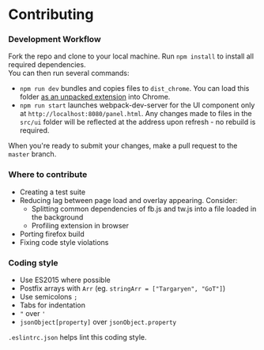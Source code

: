 # Contributing

### Development Workflow
Fork the repo and clone to your local machine. Run `npm install` to install all required dependencies.<br>
You can then run several commands: 
* `npm run dev` bundles and copies files to `dist_chrome`. You can load this folder [as an unpacked extension](https://developer.chrome.com/extensions/getstarted#unpacked) into Chrome.
* `npm run start` launches webpack-dev-server for the UI component only at `http://localhost:8080/panel.html`. Any changes made to files in the `src/ui` folder will be reflected at the address upon refresh - no rebuild is required.

When you're ready to submit your changes, make a pull request to the `master` branch.

### Where to contribute
* Creating a test suite
* Reducing lag between page load and overlay appearing. Consider:
	- Splitting common dependencies of fb.js and tw.js into a file loaded in the background
	- Profiling extension in browser
* Porting firefox build
* Fixing code style violations

### Coding style
* Use ES2015 where possible
* Postfix arrays with `Arr` (eg. `stringArr = ["Targaryen", "GoT"]`)
* Use semicolons `;`
* Tabs for indentation
* `"` over `'`
* `jsonObject[property]` over `jsonObject.property`

`.eslintrc.json` helps lint this coding style.